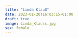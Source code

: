 ```yaml
---
title: "Linda Klauß"
date: 2023-01-20T16:03:15+01:00
draft: true
image: Linda_Klauss.jpg
sex: female
---
```



